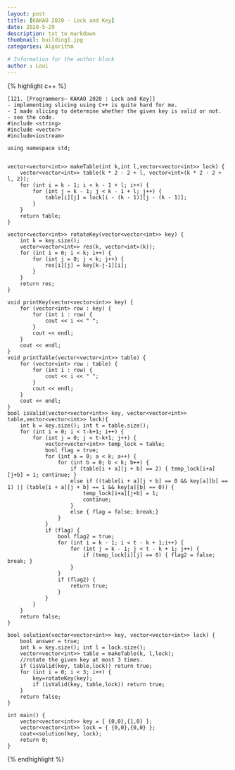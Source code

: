 ```yaml
---
layout: post
title: [KAKAO 2020 - Lock and Key]
date: 2020-5-29
description: txt to markdown
thumbnail: building1.jpg
categories: Algorithm

# Information for the author block
author : Loui
---
```


{% highlight c++ %}

	﻿[121. [Programmers– KAKAO 2020 : Lock and Key]]
	- implementing slicing using C++ is quite hard for me.
	- I made slicing to determine whether the given key is valid or not. 
	- see the code.
	#include <string>
	#include <vector>
	#include<iostream>
	
	using namespace std;
	
	
	vector<vector<int>> makeTable(int k,int l,vector<vector<int>> lock) {
		vector<vector<int>> table(k * 2 - 2 + l, vector<int>(k * 2 - 2 + l, 2));
		for (int i = k - 1; i < k - 1 + l; i++) {
			for (int j = k - 1; j < k - 1 + l; j++) {
				table[i][j] = lock[i - (k - 1)][j - (k - 1)];
			}
		}
		return table;
	}
	
	vector<vector<int>> rotateKey(vector<vector<int>> key) {
		int k = key.size();
		vector<vector<int>> res(k, vector<int>(k));
		for (int i = 0; i < k; i++) {
			for (int j = 0; j < k; j++) {
				res[i][j] = key[k-j-1][i];
			}
		}
		return res;
	}
	
	void printKey(vector<vector<int>> key) {
		for (vector<int> row : key) {
			for (int i : row) {
				cout << i << " ";
			}
			cout << endl;
		}
		cout << endl;
	}
	void printTable(vector<vector<int>> table) {
		for (vector<int> row : table) {
			for (int i : row) {
				cout << i << " ";
			}
			cout << endl;
		}
		cout << endl;
	}
	bool isValid(vector<vector<int>> key, vector<vector<int>> table,vector<vector<int>> lock){
		int k = key.size(); int t = table.size();
		for (int i = 0; i < t-k+1; i++) {
			for (int j = 0; j < t-k+1; j++) {
				vector<vector<int>> temp_lock = table;
				bool flag = true;
				for (int a = 0; a < k; a++) {
					for (int b = 0; b < k; b++) {
						if (table[i + a][j + b] == 2) { temp_lock[i+a][j+b] = 1; continue; }
						else if ((table[i + a][j + b] == 0 && key[a][b] == 1) || (table[i + a][j + b] == 1 && key[a][b] == 0)) {
							temp_lock[i+a][j+b] = 1;
							continue;
						} 
						else { flag = false; break;}
					}
				}
				if (flag) {
					bool flag2 = true;
					for (int i = k - 1; i < t - k + 1;i++) {
						for (int j = k - 1; j < t - k + 1; j++) {
							if (temp_lock[i][j] == 0) { flag2 = false; break; }
						}
					}
					if (flag2) {
						return true;
					} 
				} 
			}
		}
		return false;
	}
	
	bool solution(vector<vector<int>> key, vector<vector<int>> lock) {
		bool answer = true;
		int k = key.size(); int l = lock.size();
		vector<vector<int>> table = makeTable(k, l,lock);
		//rotate the given key at most 3 times.
		if (isValid(key, table,lock)) return true;
		for (int i = 0; i < 3; i++) {
			key=rotateKey(key);
			if (isValid(key, table,lock)) return true;
		}
		return false;
	}
	
	int main() {
		vector<vector<int>> key = { {0,0},{1,0} };
		vector<vector<int>> lock = { {0,0},{0,0} };
		cout<<solution(key, lock);
		return 0;
	}
	
	
{% endhighlight %}

